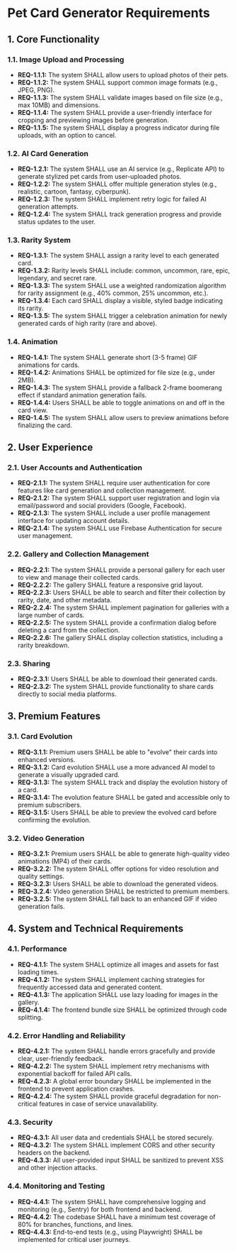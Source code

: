# Pet Card Generator Requirements

## 1. Core Functionality

### 1.1. Image Upload and Processing
- **REQ-1.1.1:** The system SHALL allow users to upload photos of their pets.
- **REQ-1.1.2:** The system SHALL support common image formats (e.g., JPEG, PNG).
- **REQ-1.1.3:** The system SHALL validate images based on file size (e.g., max 10MB) and dimensions.
- **REQ-1.1.4:** The system SHALL provide a user-friendly interface for cropping and previewing images before generation.
- **REQ-1.1.5:** The system SHALL display a progress indicator during file uploads, with an option to cancel.

### 1.2. AI Card Generation
- **REQ-1.2.1:** The system SHALL use an AI service (e.g., Replicate API) to generate stylized pet cards from user-uploaded photos.
- **REQ-1.2.2:** The system SHALL offer multiple generation styles (e.g., realistic, cartoon, fantasy, cyberpunk).
- **REQ-1.2.3:** The system SHALL implement retry logic for failed AI generation attempts.
- **REQ-1.2.4:** The system SHALL track generation progress and provide status updates to the user.

### 1.3. Rarity System
- **REQ-1.3.1:** The system SHALL assign a rarity level to each generated card.
- **REQ-1.3.2:** Rarity levels SHALL include: common, uncommon, rare, epic, legendary, and secret rare.
- **REQ-1.3.3:** The system SHALL use a weighted randomization algorithm for rarity assignment (e.g., 40% common, 25% uncommon, etc.).
- **REQ-1.3.4:** Each card SHALL display a visible, styled badge indicating its rarity.
- **REQ-1.3.5:** The system SHALL trigger a celebration animation for newly generated cards of high rarity (rare and above).

### 1.4. Animation
- **REQ-1.4.1:** The system SHALL generate short (3-5 frame) GIF animations for cards.
- **REQ-1.4.2:** Animations SHALL be optimized for file size (e.g., under 2MB).
- **REQ-1.4.3:** The system SHALL provide a fallback 2-frame boomerang effect if standard animation generation fails.
- **REQ-1.4.4:** Users SHALL be able to toggle animations on and off in the card view.
- **REQ-1.4.5:** The system SHALL allow users to preview animations before finalizing the card.

## 2. User Experience

### 2.1. User Accounts and Authentication
- **REQ-2.1.1:** The system SHALL require user authentication for core features like card generation and collection management.
- **REQ-2.1.2:** The system SHALL support user registration and login via email/password and social providers (Google, Facebook).
- **REQ-2.1.3:** The system SHALL include a user profile management interface for updating account details.
- **REQ-2.1.4:** The system SHALL use Firebase Authentication for secure user management.

### 2.2. Gallery and Collection Management
- **REQ-2.2.1:** The system SHALL provide a personal gallery for each user to view and manage their collected cards.
- **REQ-2.2.2:** The gallery SHALL feature a responsive grid layout.
- **REQ-2.2.3:** Users SHALL be able to search and filter their collection by rarity, date, and other metadata.
- **REQ-2.2.4:** The system SHALL implement pagination for galleries with a large number of cards.
- **REQ-2.2.5:** The system SHALL provide a confirmation dialog before deleting a card from the collection.
- **REQ-2.2.6:** The gallery SHALL display collection statistics, including a rarity breakdown.

### 2.3. Sharing
- **REQ-2.3.1:** Users SHALL be able to download their generated cards.
- **REQ-2.3.2:** The system SHALL provide functionality to share cards directly to social media platforms.

## 3. Premium Features

### 3.1. Card Evolution
- **REQ-3.1.1:** Premium users SHALL be able to "evolve" their cards into enhanced versions.
- **REQ-3.1.2:** Card evolution SHALL use a more advanced AI model to generate a visually upgraded card.
- **REQ-3.1.3:** The system SHALL track and display the evolution history of a card.
- **REQ-3.1.4:** The evolution feature SHALL be gated and accessible only to premium subscribers.
- **REQ-3.1.5:** Users SHALL be able to preview the evolved card before confirming the evolution.

### 3.2. Video Generation
- **REQ-3.2.1:** Premium users SHALL be able to generate high-quality video animations (MP4) of their cards.
- **REQ-3.2.2:** The system SHALL offer options for video resolution and quality settings.
- **REQ-3.2.3:** Users SHALL be able to download the generated videos.
- **REQ-3.2.4:** Video generation SHALL be restricted to premium members.
- **REQ-3.2.5:** The system SHALL fall back to an enhanced GIF if video generation fails.

## 4. System and Technical Requirements

### 4.1. Performance
- **REQ-4.1.1:** The system SHALL optimize all images and assets for fast loading times.
- **REQ-4.1.2:** The system SHALL implement caching strategies for frequently accessed data and generated content.
- **REQ-4.1.3:** The application SHALL use lazy loading for images in the gallery.
- **REQ-4.1.4:** The frontend bundle size SHALL be optimized through code splitting.

### 4.2. Error Handling and Reliability
- **REQ-4.2.1:** The system SHALL handle errors gracefully and provide clear, user-friendly feedback.
- **REQ-4.2.2:** The system SHALL implement retry mechanisms with exponential backoff for failed API calls.
- **REQ-4.2.3:** A global error boundary SHALL be implemented in the frontend to prevent application crashes.
- **REQ-4.2.4:** The system SHALL provide graceful degradation for non-critical features in case of service unavailability.

### 4.3. Security
- **REQ-4.3.1:** All user data and credentials SHALL be stored securely.
- **REQ-4.3.2:** The system SHALL implement CORS and other security headers on the backend.
- **REQ-4.3.3:** All user-provided input SHALL be sanitized to prevent XSS and other injection attacks.

### 4.4. Monitoring and Testing
- **REQ-4.4.1:** The system SHALL have comprehensive logging and monitoring (e.g., Sentry) for both frontend and backend.
- **REQ-4.4.2:** The codebase SHALL have a minimum test coverage of 80% for branches, functions, and lines.
- **REQ-4.4.3:** End-to-end tests (e.g., using Playwright) SHALL be implemented for critical user journeys.
